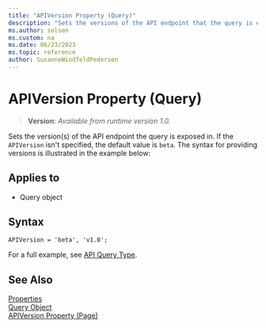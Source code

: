 ```yaml
---
title: "APIVersion Property (Query)"
description: "Sets the versions of the API endpoint that the query is exposed in."
ms.author: solsen
ms.custom: na
ms.date: 06/23/2023
ms.topic: reference
author: SusanneWindfeldPedersen
---
```

 
# APIVersion Property (Query)
> **Version**: _Available from runtime version 1.0._ 

<!-- this topic is manually created, parent node is devenv-apiversion-property.md -->

Sets the version(s) of the API endpoint the query is exposed in. If the `APIVersion` isn't specified, the default value is `beta`. The syntax for providing versions is illustrated in the example below:

## Applies to  

- Query object 

## Syntax
```AL
APIVersion = 'beta', 'v1.0';
```

For a full example, see [API Query Type](../devenv-api-querytype.md).


## See Also  
[Properties](devenv-properties.md)   
[Query Object](../devenv-query-object.md)  
[APIVersion Property (Page)](devenv-apiversion-page-property.md)  
